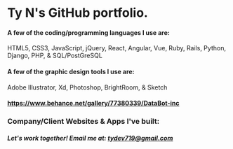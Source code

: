 # Ty N's GitHub portfolio.

#### A few of the coding/programming languages I use are:
HTML5, CSS3, JavaScript, jQuery, React, Angular, Vue, Ruby, Rails, Python, Django, PHP, & SQL/PostGreSQL

#### A few of the graphic design tools I use are:
Adobe Illustrator, Xd, Photoshop, BrightRoom, & Sketch

#### https://www.behance.net/gallery/77380339/DataBot-inc
### Company/Client Websites & Apps I've built:

##### Let's work together! Email me at: tydev719@gmail.com
